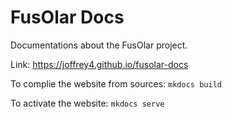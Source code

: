 # FusOlar Docs
Documentations about the FusOlar project.

Link: https://joffrey4.github.io/fusolar-docs

To complie the website from sources:
`mkdocs build`

To activate the website:
`mkdocs serve`